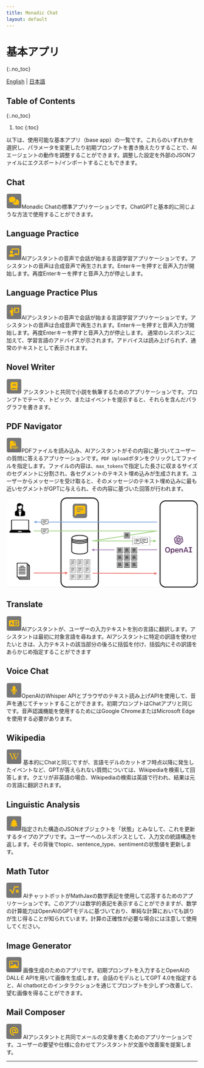 ```yaml
---
title: Monadic Chat
layout: default
---
```


# 基本アプリ
{:.no_toc}

[English](/monadic-chat/apps) |
[日本語](/monadic-chat/apps_ja)

## Table of Contents
{:.no_toc}

1. toc
{:toc}

以下は、使用可能な基本アプリ（base app）の一覧です。これらのいずれかを選択し、パラメータを変更したり初期プロンプトを書き換えたりすることで、AIエージェントの動作を調整することができます。調整した設定を外部のJSONファイルにエクスポート/インポートすることもできます。
## Chat

<img src="./assets/icons/chat.png" width="40px"/>Monadic Chatの標準アプリケーションです。ChatGPTと基本的に同じような方法で使用することができます。 

## Language Practice

<img src="./assets/icons/language-practice.png" width="40px"/>AIアシスタントの音声で会話が始まる言語学習アプリケーションです。アシスタントの音声は合成音声で再生されます。Enterキーを押すと音声入力が開始します。再度Enterキーを押すと音声入力が停止します。

## Language Practice Plus

<img src="./assets/icons/language-practice-plus.png" width="40px"/>AIアシスタントの音声で会話が始まる言語学習アプリケーションです。アシスタントの音声は合成音声で再生されます。Enterキーを押すと音声入力が開始します。再度Enterキーを押すと音声入力が停止します。 通常のレスポンスに加えて、学習言語のアドバイスが示されます。アドバイスは読み上げられず、通常のテキストとして表示されます。

## Novel Writer

<img src="./assets/icons/novel.png" width="40px"/> アシスタントと共同で小説を執筆するためのアプリケーションです。プロンプトでテーマ、トピック、またはイベントを提示すると、それらを含んだパラグラフを書きます。

## PDF Navigator

<img src="./assets/icons/pdf-navigator.png" width="40px"/>PDFファイルを読み込み、AIアシスタントがその内容に基づいてユーザーの質問に答えるアプリケーションです。`PDF Upload`ボタンをクリックしてファイルを指定します。ファイルの内容は、`max_tokens`で指定した長さに収まるサイズのセグメントに分割され、各セグメントのテキスト埋め込みが生成されます。ユーザーからメッセージを受け取ると、そのメッセージのテキスト埋め込みに最も近いセグメントがGPTに与えられ、その内容に基づいた回答が行われます。

<img src="./assets/images/rag.png" width="800px"/>

## Translate

<img src="./assets/icons/translate.png" width="40px"/>AIアシスタントが、ユーザーの入力テキストを別の言語に翻訳します。アシスタントは最初に対象言語を尋ねます。AIアシスタントに特定の訳語を使わせたいときは、入力テキストの該当部分の後ろに括弧を付け、括弧内にその訳語をあらかじめ指定することができます

## Voice Chat

<img src="./assets/icons/voice-chat.png" width="40px"/>OpenAIのWhisper APIとブラウザのテキスト読み上げAPIを使用して、音声を通じてチャットすることができます。初期プロンプトはChatアプリと同じです。音声認識機能を使用するためにはGoogle ChromeまたはMicrosoft Edgeを使用する必要があります。

## Wikipedia

<img src="./assets/icons/wikipedia.png" width="40px"/> 基本的にChatと同じですが、言語モデルのカットオフ時点以降に発生したイベントなど、GPTが答えられない質問については、Wikipediaを検索して回答します。クエリが非英語の場合、Wikipediaの検索は英語で行われ、結果は元の言語に翻訳されます。

## Linguistic Analysis

<img src="./assets/icons/linguistic-analysis.png" width="40px"/>指定された構造のJSONオブジェクトを「状態」とみなして、これを更新するタイプのアプリです。ユーザーへのレスポンスとして、入力文の統語構造を返します。その背後でtopic、sentence_type、sentimentの状態値を更新します。

## Math Tutor

<img src="./assets/icons/math.png" width="40px"/> AIチャットボットがMathJaxの数学表記を使用して応答するためのアプリケーションです。このアプリは数学的表記を表示することができますが、数学の計算能力はOpenAIのGPTモデルに基づいており、単純な計算においても誤りが生じ得ることが知られています。計算の正確性が必要な場合には注意して使用してください。

## Image Generator

<img src="./assets/icons/image-generator.png" width="40px"/> 画像生成のためのアプリです。初期プロンプトを入力するとOpenAIのDALL·E APIを用いて画像を生成します。会話のモデルとしてGPT 4.0を指定すると、AI chatbotとのインタラクションを通じてプロンプトを少しずつ改善して、望む画像を得ることができます。

## Mail Composer

<img src="./assets/icons/mail-composer.png" width="40px"/> AIアシスタントと共同でメールの文章を書くためのアプリケーションです。ユーザーの要望や仕様に合わせてアシスタントが文面や改善案を提案します。 

<script src="https://cdn.jsdelivr.net/npm/jquery@3.5.0/dist/jquery.min.js"></script>
<script src="https://cdn.jsdelivr.net/npm/lightbox2@2.11.3/src/js/lightbox.js"></script>

---

<script>
  function copyToClipBoard(id){
    var copyText =  document.getElementById(id).innerText;
    document.addEventListener('copy', function(e) {
        e.clipboardData.setData('text/plain', copyText);
        e.preventDefault();
      }, true);
    document.execCommand('copy');
    alert('copied');
  }
</script>
